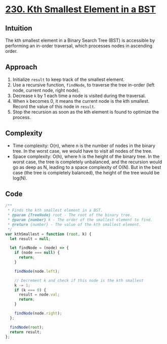 # [230. Kth Smallest Element in a BST](https://leetcode.com/problems/kth-smallest-element-in-a-bst/description/)

## Intuition

The kth smallest element in a Binary Search Tree (BST) is accessible by performing an in-order traversal, which processes nodes in ascending order.

## Approach

1. Initialize `result` to keep track of the smallest element.
2. Use a recursive function, `findNode`, to traverse the tree in-order (left node, current node, right node).
3. Decrease `k` by 1 each time a node is visited during the traversal.
4. When `k` becomes 0, it means the current node is the kth smallest. Record the value of this node in `result`.
5. Stop the recursion as soon as the kth element is found to optimize the process.

## Complexity

- Time complexity: O(n), where n is the number of nodes in the binary tree. In the worst case, we would have to visit all nodes of the tree.
- Space complexity: O(h), where h is the height of the binary tree. In the worst case, the tree is completely unbalanced, and the recursion would go as deep as N, leading to a space complexity of O(N). But in the best case (the tree is completely balanced), the height of the tree would be log(N).

## Code

```javascript
/**
 * Finds the kth smallest element in a BST.
 * @param {TreeNode} root - The root of the binary tree.
 * @param {number} k - The order of the smallest element to find.
 * @return {number} - The value of the kth smallest element.
 */
var kthSmallest = function (root, k) {
  let result = null;

  let findNode = (node) => {
    if (node === null) {
      return;
    }

    findNode(node.left);

    // Decrement k and check if this node is the kth smallest
    k -= 1;
    if (k === 0) {
      result = node.val;
      return;
    }

    findNode(node.right);
  };

  findNode(root);
  return result;
};
```

